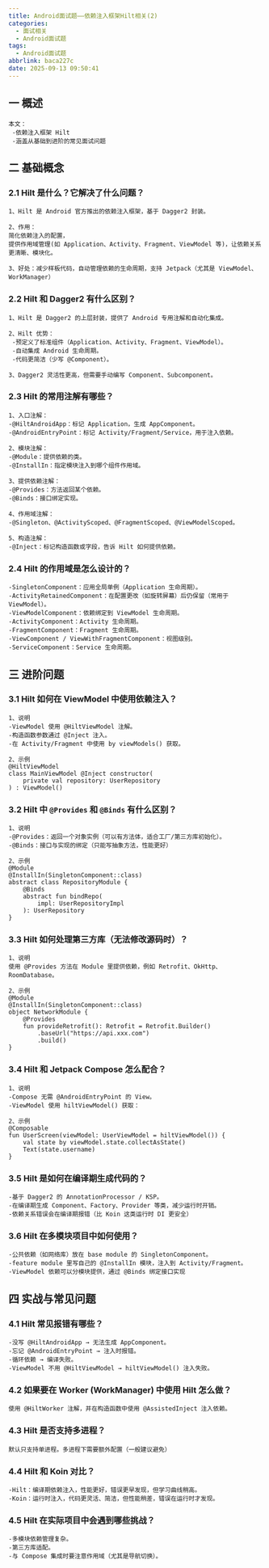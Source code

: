 ```yaml
---
title: Android面试题——依赖注入框架Hilt相关(2)
categories:
  - 面试相关
  - Android面试题
tags:
  - Android面试题
abbrlink: baca227c
date: 2025-09-13 09:50:41
---
```

## 一 概述

```
本文：
 -依赖注入框架 Hilt 
 -涵盖从基础到进阶的常见面试问题
```

<!--more-->

## 二 基础概念

### 2.1 Hilt 是什么？它解决了什么问题？

```
1、Hilt 是 Android 官方推出的依赖注入框架，基于 Dagger2 封装。

2、作用：
简化依赖注入的配置，
提供作用域管理(如 Application、Activity、Fragment、ViewModel 等)，让依赖关系更清晰、模块化。

3、好处：减少样板代码，自动管理依赖的生命周期，支持 Jetpack（尤其是 ViewModel、WorkManager）
```

### 2.2 Hilt 和 Dagger2 有什么区别？

```
1、Hilt 是 Dagger2 的上层封装，提供了 Android 专用注解和自动化集成。

2、Hilt 优势：
 -预定义了标准组件（Application、Activity、Fragment、ViewModel）。
 -自动集成 Android 生命周期。
 -代码更简洁（少写 @Component）。

3、Dagger2 灵活性更高，但需要手动编写 Component、Subcomponent。
```

### 2.3 Hilt 的常用注解有哪些？

```
1、入口注解：
-@HiltAndroidApp：标记 Application，生成 AppComponent。
-@AndroidEntryPoint：标记 Activity/Fragment/Service，用于注入依赖。

2、模块注解：
-@Module：提供依赖的类。
-@InstallIn：指定模块注入到哪个组件作用域。

3、提供依赖注解：
-@Provides：方法返回某个依赖。
-@Binds：接口绑定实现。

4、作用域注解：
-@Singleton、@ActivityScoped、@FragmentScoped、@ViewModelScoped。

5、构造注解：
-@Inject：标记构造函数或字段，告诉 Hilt 如何提供依赖。
```

### 2.4 Hilt 的作用域是怎么设计的？

```
-SingletonComponent：应用全局单例（Application 生命周期）。
-ActivityRetainedComponent：在配置更改（如旋转屏幕）后仍保留（常用于 ViewModel）。
-ViewModelComponent：依赖绑定到 ViewModel 生命周期。
-ActivityComponent：Activity 生命周期。
-FragmentComponent：Fragment 生命周期。
-ViewComponent / ViewWithFragmentComponent：视图级别。
-ServiceComponent：Service 生命周期。
```

## 三 进阶问题

### 3.1 Hilt 如何在 ViewModel 中使用依赖注入？

```
1、说明
-ViewModel 使用 @HiltViewModel 注解。
-构造函数参数通过 @Inject 注入。
-在 Activity/Fragment 中使用 by viewModels() 获取。

2、示例
@HiltViewModel
class MainViewModel @Inject constructor(
    private val repository: UserRepository
) : ViewModel()
```

### 3.2  Hilt 中 `@Provides` 和 `@Binds` 有什么区别？

```
1、说明
-@Provides：返回一个对象实例（可以有方法体，适合工厂/第三方库初始化）。
-@Binds：接口与实现的绑定（只能写抽象方法，性能更好）

2、示例
@Module
@InstallIn(SingletonComponent::class)
abstract class RepositoryModule {
    @Binds
    abstract fun bindRepo(
        impl: UserRepositoryImpl
    ): UserRepository
}
```

### 3.3  Hilt 如何处理第三方库（无法修改源码时）？

```
1、说明
使用 @Provides 方法在 Module 里提供依赖，例如 Retrofit、OkHttp、RoomDatabase。

2、示例
@Module
@InstallIn(SingletonComponent::class)
object NetworkModule {
    @Provides
    fun provideRetrofit(): Retrofit = Retrofit.Builder()
        .baseUrl("https://api.xxx.com")
        .build()
}
```

### 3.4  Hilt 和 Jetpack Compose 怎么配合？

```
1、说明
-Compose 无需 @AndroidEntryPoint 的 View。
-ViewModel 使用 hiltViewModel() 获取：

2、示例
@Composable
fun UserScreen(viewModel: UserViewModel = hiltViewModel()) {
    val state by viewModel.state.collectAsState()
    Text(state.username)
}
```

### 3.5  Hilt 是如何在编译期生成代码的？

```
-基于 Dagger2 的 AnnotationProcessor / KSP。
-在编译期生成 Component、Factory、Provider 等类，减少运行时开销。
-依赖关系错误会在编译期报错（比 Koin 这类运行时 DI 更安全）
```

### 3.6 Hilt 在多模块项目中如何使用？

```
-公共依赖（如网络库）放在 base module 的 SingletonComponent。
-feature module 里写自己的 @InstallIn 模块，注入到 Activity/Fragment。
-ViewModel 依赖可以分模块提供，通过 @Binds 绑定接口实现
```

## 四 实战与常见问题

### 4.1 Hilt 常见报错有哪些？

```
-没写 @HiltAndroidApp → 无法生成 AppComponent。
-忘记 @AndroidEntryPoint → 注入时报错。
-循环依赖 → 编译失败。
-ViewModel 不用 @HiltViewModel → hiltViewModel() 注入失败。
```

### 4.2  如果要在 Worker (WorkManager) 中使用 Hilt 怎么做？

```
使用 @HiltWorker 注解，并在构造函数中使用 @AssistedInject 注入依赖。
```

### 4.3 Hilt 是否支持多进程？

```
默认只支持单进程。多进程下需要额外配置（一般建议避免）
```

### 4.4 Hilt 和 Koin 对比？

```
-Hilt：编译期依赖注入，性能更好，错误更早发现，但学习曲线稍高。
-Koin：运行时注入，代码更灵活、简洁，但性能稍差，错误在运行时才发现。
```

### 4.5  Hilt 在实际项目中会遇到哪些挑战？

```
-多模块依赖管理复杂。
-第三方库适配。
-与 Compose 集成时要注意作用域（尤其是导航切换）。
```

